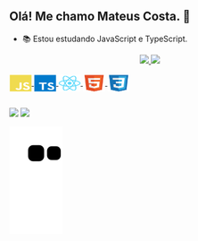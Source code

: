 ## Olá! Me chamo Mateus Costa. 👻

- 📚 Estou estudando JavaScript e TypeScript.

<div align="center">
  <a href="https://github.com/MorpheusGH">
  <img height="180em" src="https://github-readme-stats.vercel.app/api?username=MorpheusGH&show_icons=true&theme=radical&include_all_commits=true&count_private=true"/>
  <img height="180em" src="https://github-readme-stats.vercel.app/api/top-langs/?username=MorpheusGH&layout=compact&langs_count=7&theme=radical"/>
</div>

<div style="display: inline_block"><br>
  <img align="center" alt="Rafa-Js" height="30" width="40" src="https://raw.githubusercontent.com/devicons/devicon/master/icons/javascript/javascript-plain.svg">
  <img align="center" alt="Rafa-Ts" height="30" width="40" src="https://raw.githubusercontent.com/devicons/devicon/master/icons/typescript/typescript-plain.svg">
  <img align="center" alt="Rafa-React" height="30" width="40" src="https://raw.githubusercontent.com/devicons/devicon/master/icons/react/react-original.svg">
  <img align="center" alt="Rafa-HTML" height="30" width="40" src="https://raw.githubusercontent.com/devicons/devicon/master/icons/html5/html5-original.svg">
  <img align="center" alt="Rafa-CSS" height="30" width="40" src="https://raw.githubusercontent.com/devicons/devicon/master/icons/css3/css3-original.svg">
  </div>
  
  ##
 
 <div>
 <a href="https://instagram.com/morphsue" target="_blank"><img src="https://img.shields.io/badge/-Instagram-%23E4405F?style=for-the-badge&logo=instagram&logoColor=white" target="_blank"></a>
 <a href="mailto:mateuscosta_pro@hotmail.com?subject=Digite%20aqui%20o%20Assunto...%20(Via%20GitHub)&body=Ol%C3%A1%20Mateus%2C%20estou%20enviando%20este%20email%20atrav%C3%A9s%20do%20GitHub..." target="_blank"><img src="https://img.shields.io/badge/Microsoft_Outlook-0078D4?style=for-the-badge&logo=microsoft-outlook&logoColor=white" target="_blank"></a>
 
 ![Snake animation](https://github.com/MorpheusGH/MorpheusGH/blob/output/github-contribution-grid-snake.svg)
 </div>
